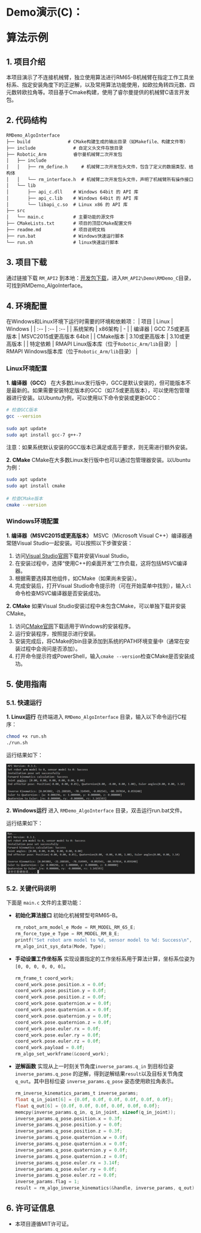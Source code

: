 # <p class="hidden">Demo演示(C)：</p>算法示例

## 1. 项目介绍
本项目演示了不连接机械臂，独立使用算法进行RM65-B机械臂在指定工作工具坐标系、指定安装角度下的正逆解，以及常用算法功能使用，如欧拉角转四元数、四元数转欧拉角等。项目基于Cmake构建，使用了睿尔曼提供的机械臂C语言开发包。

## 2. 代码结构

```
RMDemo_AlgoInterface
├── build              # CMake构建生成的输出目录（如Makefile、构建文件等）
├── include              # 自定义头文件存放目录
├── Robotic_Arm          睿尔曼机械臂二次开发包
│   ├── include
│   │   ├── rm_define.h     # 机械臂二次开发包头文件，包含了定义的数据类型、结构体
│   │   └── rm_interface.h  # 机械臂二次开发包头文件，声明了机械臂所有操作接口
│   └── lib
│       ├── api_c.dll    # Windows 64bit 的 API 库
│       ├── api_c.lib    # Windows 64bit 的 API 库
│       └── libapi_c.so  # Linux x86 的 API 库
├── src
│   └── main.c           # 主要功能的源文件
├── CMakeLists.txt       # 项目的顶层CMake配置文件
├── readme.md            # 项目说明文档
├── run.bat              # Windows快速运行脚本
└── run.sh               # linux快速运行脚本

```
## 3. 项目下载

通过链接下载 `RM_API2` 到本地：[开发包下载](https://github.com/RealManRobot/RM_API2.git)，进入`RM_API2\Demo\RMDemo_C`目录，可找到RMDemo_AlgoInterface。

## 4. 环境配置

在Windows和Linux环境下运行时需要的环境和依赖项：
| 项目 | Linux | Windows |
| :-- | :-- | :-- |
| 系统架构 | x86架构 | - |
| 编译器 | GCC 7.5或更高版本 | MSVC2015或更高版本 64bit |
| CMake版本 | 3.10或更高版本 | 3.10或更高版本 |
| 特定依赖 | RMAPI Linux版本库（位于`Robotic_Arm/lib`目录） | RMAPI Windows版本库（位于`Robotic_Arm/lib`目录） |

### Linux环境配置

**1. 编译器（GCC）**
在大多数Linux发行版中，GCC是默认安装的，但可能版本不是最新的。如果需要安装特定版本的GCC（如7.5或更高版本），可以使用包管理器进行安装。以Ubuntu为例，可以使用以下命令安装或更新GCC：

```bash
# 检查GCC版本
gcc --version

sudo apt update
sudo apt install gcc-7 g++-7  
```

注意：如果系统默认安装的GCC版本已满足或高于要求，则无需进行额外安装。

**2. CMake**
CMake在大多数Linux发行版中也可以通过包管理器安装。以Ubuntu为例：

```bash
sudo apt update
sudo apt install cmake

# 检查CMake版本
cmake --version
```

### Windows环境配置

**1. 编译器（MSVC2015或更高版本）**
MSVC（Microsoft Visual C++）编译器通常随Visual Studio一起安装。可以按照以下步骤安装：

1. 访问[Visual Studio官网](https://visualstudio.microsoft.com/)下载并安装Visual Studio。
2. 在安装过程中，选择“使用C++的桌面开发”工作负载，这将包括MSVC编译器。
3. 根据需要选择其他组件，如CMake（如果尚未安装）。
4. 完成安装后，打开Visual Studio命令提示符（可在开始菜单中找到），输入`cl`命令检查MSVC编译器是否安装成功。

**2. CMake**
如果Visual Studio安装过程中未包含CMake，可以单独下载并安装CMake。

1. 访问[CMake官网](https://cmake.org/download/)下载适用于Windows的安装程序。
2. 运行安装程序，按照提示进行安装。
3. 安装完成后，将CMake的bin目录添加到系统的PATH环境变量中（通常在安装过程中会询问是否添加）。
4. 打开命令提示符或PowerShell，输入`cmake --version`检查CMake是否安装成功。

## 5. 使用指南
### **5.1. 快速运行**

**1. Linux运行**
在终端进入 `RMDemo_AlgoInterface` 目录，输入以下命令运行C程序：

```bash
chmod +x run.sh
./run.sh
```

运行结果如下：

![alt text](image-1.png)

**2. Windows运行**
进入 `RMDemo_AlgoInterface` 目录，双击运行run.bat文件。

运行结果如下：

![alt text](image.png)

### **5.2. 关键代码说明**

下面是 `main.c` 文件的主要功能：
- **初始化算法接口**
  初始化机械臂型号RM65-B。
  ```c
  rm_robot_arm_model_e Mode = RM_MODEL_RM_65_E;
  rm_force_type_e Type = RM_MODEL_RM_B_E;
  printf("Set robot arm model to %d, sensor model to %d: Success\n", Mode, Type);
  rm_algo_init_sys_data(Mode, Type);
  ```

- **手动设置工作坐标系**
  实现设置指定的工作坐标系用于算法计算，坐标系位姿为 `[0, 0, 0, 0, 0, 0]`。
  
  ```C
  rm_frame_t coord_work;
  coord_work.pose.position.x = 0.0f;
  coord_work.pose.position.y = 0.0f;
  coord_work.pose.position.z = 0.0f;
  coord_work.pose.quaternion.w = 0.0f;
  coord_work.pose.quaternion.x = 0.0f;
  coord_work.pose.quaternion.y = 0.0f;
  coord_work.pose.quaternion.z = 0.0f;
  coord_work.pose.euler.rx = 0.0f;
  coord_work.pose.euler.ry = 0.0f;
  coord_work.pose.euler.rz = 0.0f;
  coord_work.payload = 0.0f;
  rm_algo_set_workframe(&coord_work);
  ```
  
- **逆解函数**
  实现从上一时刻关节角度`inverse_params.q_in` 到目标位姿 `inverse_params.q_pose` 的逆解，得到逆解结果`result`以及目标关节角度 `q_out`。其中目标位姿 `inverse_params.q_pose` 姿态使用欧拉角表示。
  
  ```C
  rm_inverse_kinematics_params_t inverse_params;
  float q_in_joint[6] = {0.0f, 0.0f, 0.0f, 0.0f, 0.0f, 0.0f};
  float q_out[6] = {0.0f, 0.0f, 0.0f, 0.0f, 0.0f, 0.0f};
  memcpy(inverse_params.q_in, q_in_joint, sizeof(q_in_joint));
  inverse_params.q_pose.position.x = 0.3f;
  inverse_params.q_pose.position.y = 0.0f;
  inverse_params.q_pose.position.z = 0.3f;
  inverse_params.q_pose.quaternion.w = 0.0f;
  inverse_params.q_pose.quaternion.x = 0.0f;
  inverse_params.q_pose.quaternion.y = 0.0f;
  inverse_params.q_pose.quaternion.z = 0.0f;
  inverse_params.q_pose.euler.rx = 3.14f;
  inverse_params.q_pose.euler.ry = 0.0f;
  inverse_params.q_pose.euler.rz = 0.0f;
  inverse_params.flag = 1;
  result = rm_algo_inverse_kinematics(&handle, inverse_params, q_out);
  ```

## 6. 许可证信息

- 本项目遵循MIT许可证。
